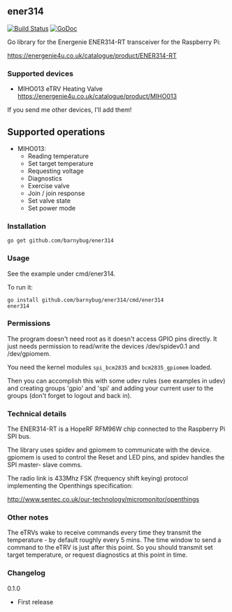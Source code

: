 ## ener314

[![Build Status](https://travis-ci.org/barnybug/ener314.svg?branch=master)](https://travis-ci.org/barnybug/ener314)
[![GoDoc](https://godoc.org/github.com/barnybug/ener314?status.svg)](http://godoc.org/github.com/barnybug/ener314)

Go library for the Energenie ENER314-RT transceiver for the Raspberry Pi:

https://energenie4u.co.uk/catalogue/product/ENER314-RT

### Supported devices

- MIHO013 eTRV Heating Valve
  https://energenie4u.co.uk/catalogue/product/MIHO013

If you send me other devices, I'll add them!

## Supported operations

- MIHO013:
  - Reading temperature
  - Set target temperature
  - Requesting voltage
  - Diagnostics
  - Exercise valve
  - Join / join response
  - Set valve state
  - Set power mode

### Installation

    go get github.com/barnybug/ener314

### Usage

See the example under cmd/ener314.

To run it:

	go install github.com/barnybug/ener314/cmd/ener314
	ener314

### Permissions

The program doesn't need root as it doesn't access GPIO pins directly. It just
needs permission to read/write the devices /dev/spidev0.1 and /dev/gpiomem.

You need the kernel modules `spi_bcm2835` and `bcm2835_gpiomem` loaded.

Then you can accomplish this with some udev rules (see examples in udev) and
creating groups 'gpio' and 'spi' and adding your current user to the groups
(don't forget to logout and back in).

### Technical details

The ENER314-RT is a HopeRF RFM96W chip connected to the Raspberry Pi SPI bus.

The library uses spidev and gpiomem to communicate with the device. gpiomem is
used to control the Reset and LED pins, and spidev handles the SPI master-
slave comms.

The radio link is 433Mhz FSK (frequency shift keying) protocol implementing
the Openthings specification:

http://www.sentec.co.uk/our-technology/micromonitor/openthings

### Other notes

The eTRVs wake to receive commands every time they transmit the temperature -
by default roughly every 5 mins. The time window to send a command to the eTRV
is just after this point. So you should transmit set target temperature, or
request diagnostics at this point in time.

### Changelog
0.1.0

- First release
